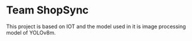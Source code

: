 
# Team ShopSync

This project is based on IOT and the model used in it is image processing model of YOLOv8m.
